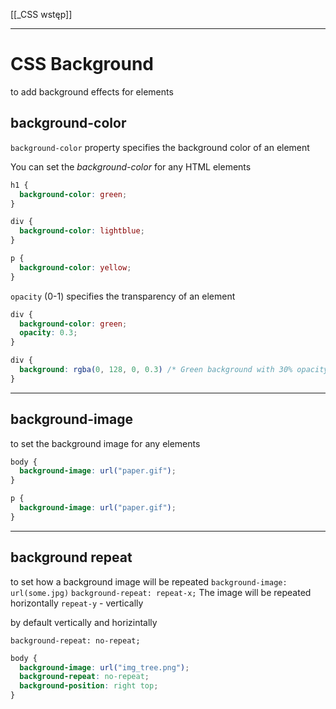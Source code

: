 [[_CSS wstęp]]



---
# CSS Background
to add background effects for elements

## background-color
`background-color` property specifies the background  color  of an element

You can set the  _background-color_ for any HTML elements
```css
h1 {
  background-color: green;
}

div {
  background-color: lightblue;
}

p {
  background-color: yellow;
}
```

`opacity` (0-1) specifies the transparency of an element
```css
div {
  background-color: green;
  opacity: 0.3;
}

div {
  background: rgba(0, 128, 0, 0.3) /* Green background with 30% opacity */
}
```

---

## background-image
to set the background image for any elements

```css
body {
  background-image: url("paper.gif");
}

p {
  background-image: url("paper.gif");
}


```

---
## background repeat
to set how a background image will be repeated
`background-image: url(some.jpg)` 
`background-repeat: repeat-x;` The image will be repeated horizontally 
`repeat-y` - vertically

by default vertically and horizintally


`background-repeat: no-repeat;`


```css
body {
  background-image: url("img_tree.png");
  background-repeat: no-repeat;
  background-position: right top;
}
```










